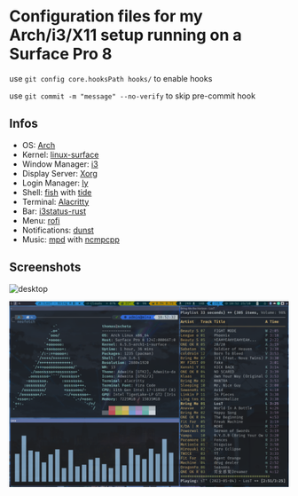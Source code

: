 # Configuration files for my Arch/i3/X11 setup running on a Surface Pro 8

use `git config core.hooksPath hooks/` to enable hooks

use `git commit -m "message" --no-verify` to skip pre-commit hook

## Infos

- OS: [Arch](https://archlinux.org/)
- Kernel: [linux-surface](https://github.com/linux-surface/linux-surface)
- Window Manager: [i3](https://i3wm.org/)
- Display Server: [Xorg](https://www.x.org/wiki/)
- Login Manager: [ly](https://github.com/fairyglade/ly)
- Shell: [fish](https://github.com/fish-shell/fish-shell) with [tide](https://github.com/IlanCosman/tide)
- Terminal: [Alacritty](https://github.com/alacritty/alacritty)
- Bar: [i3status-rust](https://github.com/greshake/i3status-rust)
- Menu: [rofi](https://github.com/davatorium/rofi)
- Notifications: [dunst](https://github.com/dunst-project/dunst)
- Music: [mpd](https://github.com/MusicPlayerDaemon/MPD) with [ncmpcpp](https://github.com/ncmpcpp/ncmpcpp)

## Screenshots

![desktop](.github/images/img1.png)

![terminal](.github/images/img2.png)
